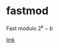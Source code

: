 # fastmod

Fast modulo $2^k-b$

[link](https://crypto.stackexchange.com/questions/24014/what-are-the-computational-benefits-of-primes-close-to-the-power-of-2)
